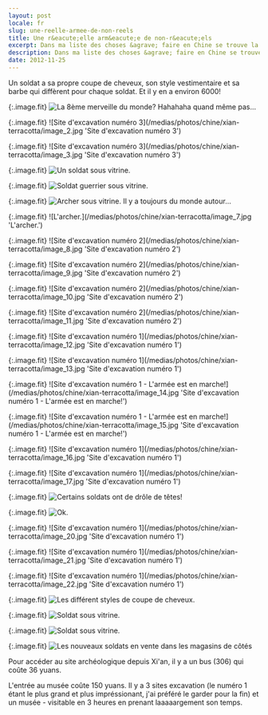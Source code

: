```yaml
---
layout: post
locale: fr
slug: une-reelle-armee-de-non-reels
title: Une r&eacute;elle arm&eacute;e de non-r&eacute;els
excerpt: Dans ma liste des choses &agrave; faire en Chine se trouve la visite de l'arm&eacute;e de statue de Soldats (Terracotta Army/Warriors) enterr&eacute;s avec la tombe de l'empereur Qin Shi Huangdi.
description: Dans ma liste des choses &agrave; faire en Chine se trouve la visite de l'arm&eacute;e de statue de Soldats (Terracotta Army/Warriors) enterr&eacute;s; avec la tombe de l'empereur Qin Shi Huangdi.
date: 2012-11-25
---
```


Un soldat a sa propre coupe de cheveux, son style vestimentaire et sa barbe qui diff&egrave;rent pour chaque soldat. Et il y en a environ 6000!

{:.image.fit}
![La 8&egrave;me merveille du monde? Hahahaha quand m&ecirc;me pas...](/medias/photos/chine/xian-terracotta/image_1.jpg 'La 8&egrave;me merveille du monde? Hahahaha quand m&ecirc;me pas...')

{:.image.fit}
![Site d'excavation num&eacute;ro 3](/medias/photos/chine/xian-terracotta/image_2.jpg 'Site d'excavation num&eacute;ro 3')

{:.image.fit}
![Site d'excavation num&eacute;ro 3](/medias/photos/chine/xian-terracotta/image_3.jpg 'Site d'excavation num&eacute;ro 3')

{:.image.fit}
![Un soldat sous vitrine.](/medias/photos/chine/xian-terracotta/image_4.jpg 'Un soldat sous vitrine.')

{:.image.fit}
![Soldat guerrier sous vitrine.](/medias/photos/chine/xian-terracotta/image_5.jpg 'Soldat guerrier sous vitrine.')

{:.image.fit}
![Archer sous vitrine. Il y a toujours du monde autour...](/medias/photos/chine/xian-terracotta/image_6.jpg 'Archer sous vitrine. Il y a toujours du monde autour...')

{:.image.fit}
![L'archer.](/medias/photos/chine/xian-terracotta/image_7.jpg 'L'archer.')

{:.image.fit}
![Site d'excavation num&eacute;ro 2](/medias/photos/chine/xian-terracotta/image_8.jpg 'Site d'excavation num&eacute;ro 2')

{:.image.fit}
![Site d'excavation num&eacute;ro 2](/medias/photos/chine/xian-terracotta/image_9.jpg 'Site d'excavation num&eacute;ro 2')

{:.image.fit}
![Site d'excavation num&eacute;ro 2](/medias/photos/chine/xian-terracotta/image_10.jpg 'Site d'excavation num&eacute;ro 2')

{:.image.fit}
![Site d'excavation num&eacute;ro 2](/medias/photos/chine/xian-terracotta/image_11.jpg 'Site d'excavation num&eacute;ro 2')

{:.image.fit}
![Site d'excavation num&eacute;ro 1](/medias/photos/chine/xian-terracotta/image_12.jpg 'Site d'excavation num&eacute;ro 1')

{:.image.fit}
![Site d'excavation num&eacute;ro 1](/medias/photos/chine/xian-terracotta/image_13.jpg 'Site d'excavation num&eacute;ro 1')

{:.image.fit}
![Site d'excavation num&eacute;ro 1 - L'arm&eacute;e est en marche!](/medias/photos/chine/xian-terracotta/image_14.jpg 'Site d'excavation num&eacute;ro 1 - L'arm&eacute;e est en marche!')

{:.image.fit}
![Site d'excavation num&eacute;ro 1 - L'arm&eacute;e est en marche!](/medias/photos/chine/xian-terracotta/image_15.jpg 'Site d'excavation num&eacute;ro 1 - L'arm&eacute;e est en marche!')

{:.image.fit}
![Site d'excavation num&eacute;ro 1](/medias/photos/chine/xian-terracotta/image_16.jpg 'Site d'excavation num&eacute;ro 1')

{:.image.fit}
![Site d'excavation num&eacute;ro 1](/medias/photos/chine/xian-terracotta/image_17.jpg 'Site d'excavation num&eacute;ro 1')

{:.image.fit}
![Certains soldats ont de dr&ocirc;le de t&ecirc;tes!](/medias/photos/chine/xian-terracotta/image_18.jpg 'Certains soldats ont de dr&ocirc;le de t&ecirc;tes!')

{:.image.fit}
![Ok.](/medias/photos/chine/xian-terracotta/image_19.jpg 'Ok.')

{:.image.fit}
![Site d'excavation num&eacute;ro 1](/medias/photos/chine/xian-terracotta/image_20.jpg 'Site d'excavation num&eacute;ro 1')

{:.image.fit}
![Site d'excavation num&eacute;ro 1](/medias/photos/chine/xian-terracotta/image_21.jpg 'Site d'excavation num&eacute;ro 1')

{:.image.fit}
![Site d'excavation num&eacute;ro 1](/medias/photos/chine/xian-terracotta/image_22.jpg 'Site d'excavation num&eacute;ro 1')

{:.image.fit}
![Les diff&eacute;rent styles de coupe de cheveux.](/medias/photos/chine/xian-terracotta/image_23.jpg 'Les diff&eacute;rent styles de coupe de cheveux.')

{:.image.fit}
![Soldat sous vitrine.](/medias/photos/chine/xian-terracotta/image_24.jpg 'Soldat sous vitrine.')

{:.image.fit}
![Soldat sous vitrine.](/medias/photos/chine/xian-terracotta/image_25.jpg 'Soldat sous vitrine.')

{:.image.fit}
![Les nouveaux soldats en vente dans les magasins de c&ocirc;t&eacute;s](/medias/photos/chine/xian-terracotta/image_26.jpg 'Les nouveaux soldats en vente dans les magasins de c&ocirc;t&eacute;s')

Pour acc&eacute;der au site arch&eacute;ologique depuis Xi'an, il y a un bus (306) qui co&ucirc;te 36 yuans.

L'entr&eacute;e au mus&eacute;e co&ucirc;te 150 yuans. Il y a 3 sites excavation (le num&eacute;ro 1 &eacute;tant le plus grand et plus impr&eacute;ssionant, j'ai pr&eacute;f&eacute;r&eacute; le garder pour la fin) et un mus&eacute;e - visitable en 3 heures en prenant laaaaargement son temps.

